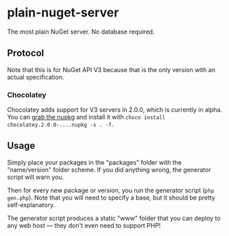 # plain-nuget-server

The most plain NuGet server. No database required.

## Protocol

Note that this is for NuGet API V3 because that is the only version with an actual specification.

### Chocolatey

Chocolatey adds support for V3 servers in 2.0.0, which is currently in alpha. You can [grab the nupkg](https://github.com/chocolatey/choco/releases) and install it with `choco install chocolatey.2.0.0-....nupkg -s . -f`.

## Usage

Simply place your packages in the "packages" folder with the "name/version" folder scheme. If you did anything wrong, the generator script will warn you.

Then for every new package or version, you run the generator script (`php gen.php`). Note that you will need to specify a base, but it should be pretty self-explanatory.

The generator script produces a static "www" folder that you can deploy to any web host — they don't even need to support PHP!
